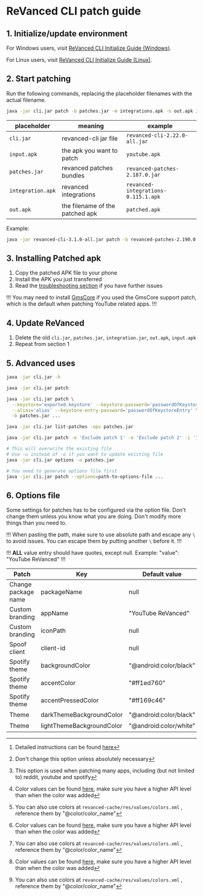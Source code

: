 # ReVanced CLI patch guide

## 1. Initialize/update environment

For Windows users, visit [ReVanced CLI Initialize Guide (Windows)](/CLI-init/01-cli-init-windows.md).

For Linux users, visit [ReVanced CLI Initialize Guide (Linux)](/CLI-init/02-cli-init-linux.md).

## 2. Start patching

Run the following commands, replacing the placeholder filenames with the actual filename.

```bash
java -jar cli.jar patch -b patches.jar -m integrations.apk -o out.apk input.apk
```

| placeholder | meaning | example |
|---|---|---|
| `cli.jar` | revanced-cli jar file | `revanced-cli-2.22.0-all.jar` |
| `input.apk` | the apk you want to patch | `youtube.apk` |
| `patches.jar` | revanced patches bundles | `revanced-patches-2.187.0.jar` |
| `integration.apk` | revanced integrations | `revanced-integrations-0.115.1.apk`|
| `out.apk` | the filename of the patched apk | `patched.apk` |

Example:

```bash
java -jar revanced-cli-3.1.0-all.jar patch -b revanced-patches-2.190.0.jar -m revanced-integrations-0.117.1.apk -o out.apk youtube.apk
```

## 3. Installing Patched apk

1. Copy the patched APK file to your phone
2. Install the APK you just transferred
3. Read the [troubleshooting section](/troubleshoot/00-trouble-shooting.md) if you have further issues

!!!
You may need to install [GmsCore](https://github.com/ReVanced/GmsCore/releases/latest) if you used the GmsCore support patch, which is the default when patching YouTube related apps.
!!!

## 4. Update ReVanced

1. Delete the old `cli.jar`, `patches.jar`, `integration.jar`, `out.apk`, `input.apk`
2. Repeat from section 1

## 5. Advanced uses

```bash Read the help page for revanced-cli
java -jar cli.jar -h
```

```bash Read the help page for each sub-commands (example: patch sub-command)
java -jar cli.jar patch
```

```bash Specify keystore file and password
java -jar cli.jar patch \
  --keystore='exported.keystore' --keystore-password='passwordOfKeystore' \
  --alias='alias' --keystore-entry-password='passwordOfKeystoreEntry' \
  -b patches.jar ...
```

```bash List patches available (with [o]ptions, [p]ackages and [v]ersions compatible)
java -jar cli.jar list-patches -opv patches.jar
```

```bash Include / Exclude patches
java -jar cli.jar patch -e 'Exclude patch 1' -e 'Exclude patch 2' -i 'Include patch 1' -i 'Include patch 2' ...
```

```bash Generate Options file
# This will overwrite the existing file
# Use -u instead of -o if you want to update existing file
java -jar cli.jar options -o patches.jar
```

```bash Use Options file
# You need to generate options file first
java -jar cli.jar patch --options=path-to-options-file ...
```

## 6. Options file

Some settings for patches has to be configured via the option file. Don't change them unless you know what you are doing. Don't modify more things than you need to.

!!!
When pasting the path, make sure to use absolute path and escape any `\` to avoid issues. You can escape them by putting another `\` before it.
!!!

!!!
**ALL** value entry should have quotes, except null. Example:
"value": "YouTube ReVanced"
!!!

| Patch | Key | Default value | Type | Example |
| --- | --- | --- | --- | --- |
| Change package name | packageName | null | pkgName | "app.revanced.android.youtubealt" |
| Custom branding | appName | "YouTube ReVanced" | string | "new app name" |
| Custom branding | iconPath | null | path | `"C:\\Users\\test\\Downloads\\res\\"` [^1] |
| Spoof client | client-id | null | string | "abcdef" [^2] [^3] |
| Spotify theme | backgroundColor | "@android:color/black" | string | "@android:color/black" [^4] [^5] |
| Spotify theme | accentColor | "#ff1ed760" | AARRGGBB color code | "#ff1ed761" |
| Spotify theme | accentPressedColor | "#ff169c46" | AARRGGBB color code | "#ff169c47" |
| Theme | darkThemeBackgroundColor | "@android:color/black" | string | "@android:color/holo_blue_dark" [^4] [^5] |
| Theme | lightThemeBackgroundColor | "@android:color/white" | string | "@android:color/holo_purple" [^4] [^5] |

[^1]: Detailed instructions can be found [here](/08-change-icons.md)

[^2]: Don't change this option unless absolutely necessary

[^3]: This option is used when patching many apps, including (but not limited to) reddit, youtube and spotify

[^4]: Color values can be found [here](https://developer.android.com/reference/android/R.color#constants_1), make sure you have a higher API level than when the color was added

[^5]: You can also use colors at `revanced-cache/res/values/colors.xml` [^6], reference them by "@color/color_name"

[^6]: You can also edit that file after revanced deleted the cache to include custom colors
